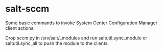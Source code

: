 salt-sccm
=========

Some basic commands to invoke System Center Configuration Manager client actions.

Drop sccm.py in /srv/salt/_modules and run saltutil.sync_module or
saltutil.sync_all to push the module to the clients.
